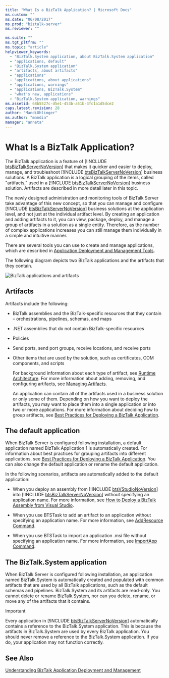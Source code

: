 ```yaml
---
title: "What Is a BizTalk Application? | Microsoft Docs"
ms.custom: ""
ms.date: "06/08/2017"
ms.prod: "biztalk-server"
ms.reviewer: ""

ms.suite: ""
ms.tgt_pltfrm: ""
ms.topic: "article"
helpviewer_keywords: 
  - "BizTalk.System application, about BizTalk.System application"
  - "applications, default"
  - "BizTalk.System application"
  - "artifacts, about artifacts"
  - "applications"
  - "applications, about applications"
  - "applications, warnings"
  - "applications, BizTalk.System"
  - "what's new, applications"
  - "BizTalk.System application, warnings"
ms.assetid: 68b5527c-d5e1-453b-a51b-3fc1a1d5dce2
caps.latest.revision: 28
author: "MandiOhlinger"
ms.author: "mandia"
manager: "anneta"
---
```

# What Is a BizTalk Application?
The BizTalk application is a feature of [!INCLUDE [btsBizTalkServerNoVersion](../includes/btsbiztalkservernoversion-md.md)] that makes it quicker and easier to deploy, manage, and troubleshoot [!INCLUDE [btsBizTalkServerNoVersion](../includes/btsbiztalkservernoversion-md.md)] business solutions. A BizTalk application is a logical grouping of the items, called "artifacts," used in a [!INCLUDE [btsBizTalkServerNoVersion](../includes/btsbiztalkservernoversion-md.md)] business solution. Artifacts are described in more detail later in this topic.  
  
 The newly designed administration and monitoring tools of BizTalk Server take advantage of this new concept, so that you can manage and configure [!INCLUDE [btsBizTalkServerNoVersion](../includes/btsbiztalkservernoversion-md.md)] business solutions at the application level, and not just at the individual artifact level. By creating an application and adding artifacts to it, you can view, package, deploy, and manage a group of artifacts in a solution as a single entity. Therefore, as the number of complex applications increases you can still manage them individually in a simple and intuitive manner.  
  
 There are several tools you can use to create and manage applications, which are described in [Application Deployment and Management Tools](../core/application-deployment-and-management-tools.md).  
  
 The following diagram depicts two BizTalk applications and the artifacts that they contain.  
  
 ![BizTalk applications and artifacts](../core/media/biztalkapplication.gif "BizTalkApplication")  
  
## Artifacts  
 Artifacts include the following:  
  
- BizTalk assemblies and the BizTalk-specific resources that they contain – orchestrations, pipelines, schemas, and maps  
  
- .NET assemblies that do not contain BizTalk-specific resources  
  
- Policies  
  
- Send ports, send port groups, receive locations, and receive ports  
  
- Other items that are used by the solution, such as certificates, COM components, and scripts  
  
  For background information about each type of artifact, see [Runtime Architecture](../core/runtime-architecture.md). For more information about adding, removing, and configuring artifacts, see [Managing Artifacts](../core/managing-artifacts.md).  
  
  An application can contain all of the artifacts used in a business solution or only some of them. Depending on how you want to deploy the artifacts, you may want to place them into a single application or into two or more applications. For more information about deciding how to group artifacts, see [Best Practices for Deploying a BizTalk Application](../core/best-practices-for-deploying-a-biztalk-application.md).  
  
## The default application  
 When BizTalk Server is configured following installation, a default application named BizTalk Application 1 is automatically created. For information about best practices for grouping artifacts into different applications, see [Best Practices for Deploying a BizTalk Application](../core/best-practices-for-deploying-a-biztalk-application.md). You can also change the default application or rename the default application.  
  
 In the following scenarios, artifacts are automatically added to the default application:  
  
- When you deploy an assembly from [!INCLUDE [btsVStudioNoVersion](../includes/btsvstudionoversion-md.md)] into [!INCLUDE [btsBizTalkServerNoVersion](../includes/btsbiztalkservernoversion-md.md)] without specifying an application name. For more information, see [How to Deploy a BizTalk Assembly from Visual Studio](../core/how-to-deploy-a-biztalk-assembly-from-visual-studio.md).  
  
- When you use BTSTask to add an artifact to an application without specifying an application name. For more information, see [AddResource Command](../core/addresource-command.md).  
  
- When you use BTSTask to import an application .msi file without specifying an application name. For more information, see [ImportApp Command](../core/importapp-command.md).  
  
## The BizTalk.System application  
 When BizTalk Server is configured following installation, an application named BizTalk.System is automatically created and populated with common artifacts that are used by all BizTalk applications, such as the default schemas and pipelines. BizTalk.System and its artifacts are read-only. You cannot delete or rename BizTalk.System, nor can you delete, rename, or move any of the artifacts that it contains.  
  
> [!IMPORTANT]
>  Every application in [!INCLUDE [btsBizTalkServerNoVersion](../includes/btsbiztalkservernoversion-md.md)] automatically contains a reference to the BizTalk.System application. This is because the artifacts in BizTalk.System are used by every BizTalk application. You should never remove a reference to the BizTalk.System application. If you do, your application may not function correctly.  
  
## See Also  
 [Understanding BizTalk Application Deployment and Management](../core/understanding-biztalk-application-deployment-and-management.md)